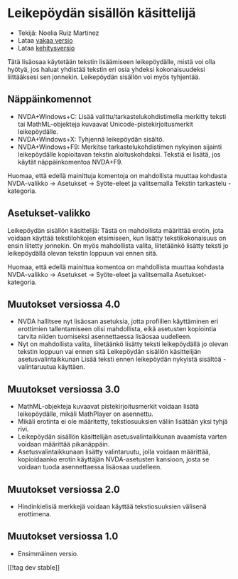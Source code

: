 # Leikepöydän sisällön käsittelijä #
*   Tekijä: Noelia Ruiz Martínez
*   Lataa [vakaa versio][1]
*   Lataa [kehitysversio][2]

Tätä lisäosaa käytetään tekstin lisäämiseen leikepöydälle, mistä voi olla
hyötyä, jos haluat yhdistää tekstin eri osia yhdeksi kokonaisuudeksi
liittääksesi sen jonnekin.  Leikepöydän sisällön voi myös tyhjentää.

## Näppäinkomennot ##
*   NVDA+Windows+C: Lisää valittu/tarkastelukohdistimella merkitty teksti
    tai MathML-objekteja kuvaavat Unicode-pistekirjoitusmerkit
    leikepöydälle.
*   NVDA+Windows+X: Tyhjennä leikepöydän sisältö.
*   NVDA+Windows+F9: Merkitse tarkastelukohdistimen nykyinen sijainti
    leikepöydälle kopioitavan tekstin aloituskohdaksi.  Tekstiä ei lisätä,
    jos käytät näppäinkomentoa NVDA+F9.

Huomaa, että edellä mainittuja komentoja on mahdollista muuttaa kohdasta
NVDA-valikko -> Asetukset -> Syöte-eleet ja valitsemalla Tekstin tarkastelu
-kategoria.

## Asetukset-valikko ##
Leikepöydän sisällön käsittelijä: Tästä on mahdollista määrittää erotin, jota voidaan käyttää tekstilohkojen etsimiseen, kun lisätty tekstikokonaisuus on ensin liitetty jonnekin.
On myös mahdollista valita, liitetäänkö lisätty teksti jo leikepöydällä olevan tekstin loppuun vai ennen sitä.

Huomaa, että edellä mainittua komentoa on mahdollista muuttaa kohdasta
NVDA-valikko -> Asetukset -> Syöte-eleet ja valitsemalla
Asetukset-kategoria.

## Muutokset versiossa 4.0 ##
*   NVDA hallitsee nyt lisäosan asetuksia, jotta profiilien käyttäminen eri
    erottimien tallentamiseen olisi mahdollista, eikä asetusten kopiointia
    tarvita niiden tuomiseksi asennettaessa lisäosaa uudelleen.
*   Nyt on mahdollista valita, liitetäänkö lisätty teksti leikepöydällä jo
    olevan tekstin loppuun vai ennen sitä Leikepöydän sisällön käsittelijän
    asetusvalintaikkunan Lisää teksti ennen leikepöydän nykyistä sisältöä
    -valintaruutua käyttäen.

## Muutokset versiossa 3.0 ##
*   MathML-objekteja kuvaavat pistekirjoitusmerkit voidaan lisätä
    leikepöydälle, mikäli MathPlayer on asennettu.
*   Mikäli erotinta ei ole määritetty, tekstiosuuksien väliin lisätään yksi
    tyhjä rivi.
*   Leikepöydän sisällön käsittelijän asetusvalintaikkunan avaamista varten
    voidaan määrittää pikanäppäin.
*   Asetusvalintaikkunaan lisätty valintaruutu, jolla voidaan määrittää,
    kopioidaanko erotin käyttäjän NVDA-asetusten kansioon, josta se voidaan
    tuoda asennettaessa lisäosaa uudelleen.

## Muutokset versiossa 2.0 ##
*   Hindinkielisiä merkkejä voidaan käyttää tekstiosuuksien välisenä
    erottimena.

## Muutokset versiossa 1.0 ##
*   Ensimmäinen versio.

[[!tag dev stable]]

[1]: http://addons.nvda-project.org/files/get.php?file=ccd

[2]: http://addons.nvda-project.org/files/get.php?file=ccd-dev
